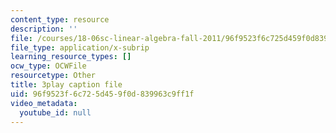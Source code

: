 ```yaml
---
content_type: resource
description: ''
file: /courses/18-06sc-linear-algebra-fall-2011/96f9523f6c725d459f0d839963c9ff1f_3cMyj8EKFGo.vtt
file_type: application/x-subrip
learning_resource_types: []
ocw_type: OCWFile
resourcetype: Other
title: 3play caption file
uid: 96f9523f-6c72-5d45-9f0d-839963c9ff1f
video_metadata:
  youtube_id: null
---
```

